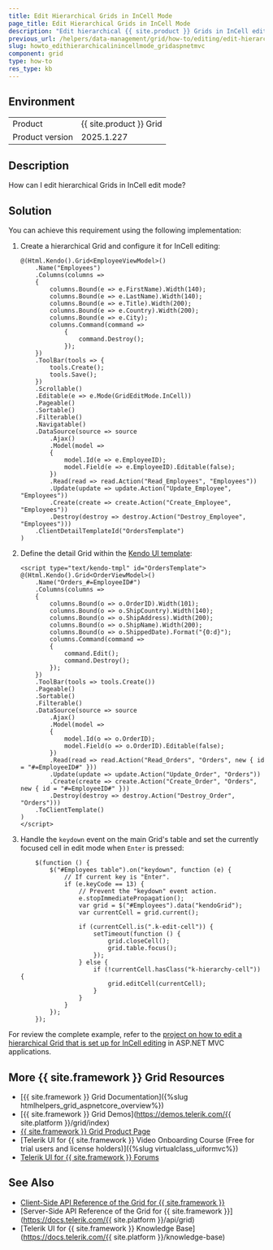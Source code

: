 ```yaml
---
title: Edit Hierarchical Grids in InCell Mode
page_title: Edit Hierarchical Grids in InCell Mode
description: "Edit hierarchical {{ site.product }} Grids in InCell editing mode in ASP.NET MVC applications."
previous_url: /helpers/data-management/grid/how-to/editing/edit-hierarchical-grids-in-incell-mode, /html-helpers/data-management/grid/how-to/editing/edit-hierarchical-grids-in-incell-mode
slug: howto_edithierarchicalinincellmode_gridaspnetmvc
component: grid
type: how-to
res_type: kb
---
```


## Environment

<table>
 <tr>
  <td>Product</td>
  <td>{{ site.product }} Grid</td>
 </tr>
 <tr>
  <td>Product version</td>
  <td>2025.1.227</td>
 </tr>
</table>

## Description

How can I edit hierarchical Grids in InCell edit mode?

## Solution

You can achieve this requirement using the following implementation:

1. Create a hierarchical Grid and configure it for InCell editing:

    ```HtmlHelper
    @(Html.Kendo().Grid<EmployeeViewModel>()
        .Name("Employees")
        .Columns(columns =>
        {
            columns.Bound(e => e.FirstName).Width(140);
            columns.Bound(e => e.LastName).Width(140);
            columns.Bound(e => e.Title).Width(200);
            columns.Bound(e => e.Country).Width(200);
            columns.Bound(e => e.City);
            columns.Command(command =>
                {
                    command.Destroy();
                });
        })
        .ToolBar(tools => {
            tools.Create();
            tools.Save();
        })
        .Scrollable()
        .Editable(e => e.Mode(GridEditMode.InCell))
        .Pageable()
        .Sortable()
        .Filterable()
        .Navigatable()
        .DataSource(source => source
            .Ajax()
            .Model(model =>
            {
                model.Id(e => e.EmployeeID);
                model.Field(e => e.EmployeeID).Editable(false);
            })
            .Read(read => read.Action("Read_Employees", "Employees"))
            .Update(update => update.Action("Update_Employee", "Employees"))
            .Create(create => create.Action("Create_Employee", "Employees"))
            .Destroy(destroy => destroy.Action("Destroy_Employee", "Employees")))
        .ClientDetailTemplateId("OrdersTemplate")
    )
    ```

1. Define the detail Grid within the [Kendo UI template](https://docs.telerik.com/kendo-ui/framework/templates/get-started-external):

    ```HtmlHelper
    <script type="text/kendo-tmpl" id="OrdersTemplate">
    @(Html.Kendo().Grid<OrderViewModel>()
        .Name("Orders_#=EmployeeID#")
        .Columns(columns =>
        {
            columns.Bound(o => o.OrderID).Width(101);
            columns.Bound(o => o.ShipCountry).Width(140);
            columns.Bound(o => o.ShipAddress).Width(200);
            columns.Bound(o => o.ShipName).Width(200);
            columns.Bound(o => o.ShippedDate).Format("{0:d}");
            columns.Command(command =>
            {
                command.Edit();
                command.Destroy();
            });
        })
        .ToolBar(tools => tools.Create())
        .Pageable()
        .Sortable()
        .Filterable()
        .DataSource(source => source
            .Ajax()
            .Model(model =>
            {
                model.Id(o => o.OrderID);
                model.Field(o => o.OrderID).Editable(false);
            })
            .Read(read => read.Action("Read_Orders", "Orders", new { id = "#=EmployeeID#" }))
            .Update(update => update.Action("Update_Order", "Orders"))
            .Create(create => create.Action("Create_Order", "Orders", new { id = "#=EmployeeID#" }))
            .Destroy(destroy => destroy.Action("Destroy_Order", "Orders")))
        .ToClientTemplate()
    )
    </script>
    ```

1. Handle the `keydown` event on the main Grid's table and set the currently focused cell in edit mode when `Enter` is pressed:

    ```JS
        $(function () {
            $("#Employees table").on("keydown", function (e) {
                // If current key is "Enter".
                if (e.keyCode == 13) {
                    // Prevent the "keydown" event action.
                    e.stopImmediatePropagation();
                    var grid = $("#Employees").data("kendoGrid");
                    var currentCell = grid.current();

                    if (currentCell.is(".k-edit-cell")) {
                        setTimeout(function () {
                            grid.closeCell();
                            grid.table.focus();
                        });
                    } else {
                        if (!currentCell.hasClass("k-hierarchy-cell")) {
                            grid.editCell(currentCell);
                        }
                    }
                }
            });
        });
    ```

For review the complete example, refer to the [project on how to edit a hierarchical Grid that is set up for InCell editing](https://github.com/telerik/ui-for-aspnet-mvc-examples/tree/master/Telerik.Examples.Mvc/Telerik.Examples.Mvc/Areas/GridHierarchyInCellEditing) in ASP.NET MVC applications.

## More {{ site.framework }} Grid Resources

* [{{ site.framework }} Grid Documentation]({%slug htmlhelpers_grid_aspnetcore_overview%})
* [{{ site.framework }} Grid Demos](https://demos.telerik.com/{{ site.platform }}/grid/index)
* [{{ site.framework }} Grid Product Page](https://www.telerik.com/aspnet-mvc/grid)
* [Telerik UI for {{ site.framework }} Video Onboarding Course (Free for trial users and license holders)]({%slug virtualclass_uiformvc%})
* [Telerik UI for {{ site.framework }} Forums](https://www.telerik.com/forums/aspnet-mvc)

## See Also

* [Client-Side API Reference of the Grid for {{ site.framework }}](https://docs.telerik.com/kendo-ui/api/javascript/ui/grid)
* [Server-Side API Reference of the Grid for {{ site.framework }}](https://docs.telerik.com/{{ site.platform }}/api/grid)
* [Telerik UI for {{ site.framework }} Knowledge Base](https://docs.telerik.com/{{ site.platform }}/knowledge-base)
